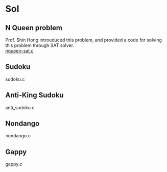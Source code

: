 # Sol
## N Queen problem
Prof. Shin Hong introuduced this problem, and provided a code for solving this problem through SAT solver. <br/>
[nqueen-sat.c](https://github.com/withalliam/Discrete_Mathematics/blob/main/PA1/nqueen-sat.c) <br/>

## Sudoku
sudoku.c

## Anti-King Sudoku
anti_sudoku.c

## Nondango
nondango.c

## Gappy
gappy.c
